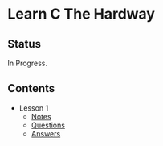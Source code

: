 # Learn C The Hardway

## Status

In Progress.

## Contents

* Lesson 1
  * [Notes](./exercise-1-compiler/Notes.md)
  * [Questions](./exercise-1-compilers/Questions.md)
  * [Answers](./exercise-1-compilers/Answers.md)
